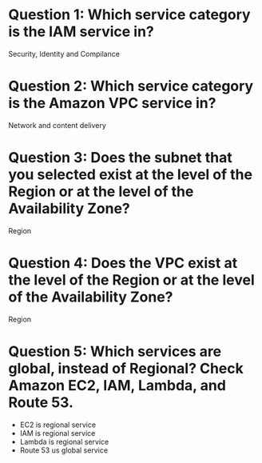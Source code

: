 # Question 1: Which service category is the IAM service in?

Security, Identity and Compilance


# Question 2: Which service category is the Amazon VPC service in?

Network and content delivery


# Question 3: Does the subnet that you selected exist at the level of the Region or at the level of the Availability Zone?

Region

# Question 4: Does the VPC exist at the level of the Region or at the level of the Availability Zone?

Region

# Question 5: Which services are global, instead of Regional? Check Amazon EC2, IAM, Lambda, and Route 53.

- EC2 is regional service
- IAM  is regional service
- Lambda is regional service
- Route 53 us global service